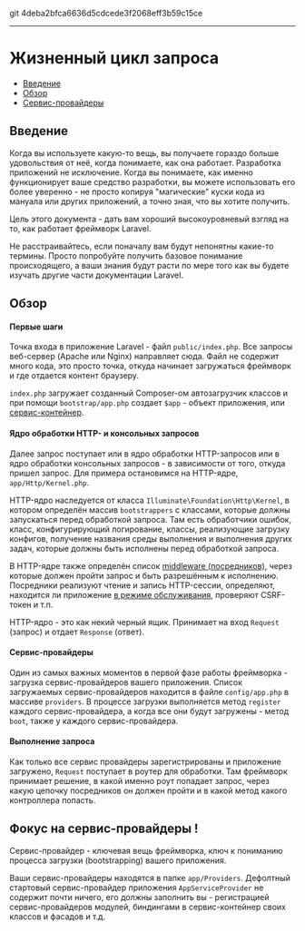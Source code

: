git 4deba2bfca6636d5cdcede3f2068eff3b59c15ce

---

# Жизненный цикл запроса

- [Введение](#introduction)
- [Обзор](#lifecycle-overview)
- [Сервис-провайдеры](#focus-on-service-providers)

<a name="introduction"></a>
## Введение

Когда вы используете какую-то вещь, вы получаете гораздо больше удовольствия от неё, когда понимаете, как она работает. Разработка приложений не исключение. Когда вы понимаете, как именно функционирует ваше средство разработки, вы можете использовать его более уверенно - не просто копируя "магические" куски кода из мануала или других приложений, а точно зная, что вы хотите получить.

Цель этого документа - дать вам хороший высокоуровневый взгляд на то, как работает фреймворк Laravel.

Не расстраивайтесь, если поначалу вам будут непонятны какие-то термины. Просто попробуйте получить базовое понимание происходящего, а ваши знания будут расти по мере того как вы будете изучать другие части документации Laravel.

<a name="lifecycle-overview"></a>
## Обзор

#### Первые шаги

Точка входа в приложение Laravel - файл `public/index.php`. Все запросы веб-сервер (Apache или Nginx) направляет сюда. Файл не содержит много кода, это просто точка, откуда начинает загружаться фреймворк и где отдается контент браузеру.

`index.php` загружает созданный Composer-ом автозагрузчик классов и при помощи `bootstrap/app.php` создает `$app` - объект приложения, или [сервис-контейнер](/docs/{{version}}/container).

#### Ядро обработки HTTP- и консольных запросов

Далее запрос поступает или в ядро обработки HTTP-запросов или в ядро обработки консольных запросов - в зависимости от того, откуда пришел запрос. Для примера остановимся на HTTP-ядре, `app/Http/Kernel.php`.

HTTP-ядро наследуется от класса `Illuminate\Foundation\Http\Kernel`, в котором определён массив `bootstrappers` с классами, которые должны запускаться перед обработкой запроса. Там есть обработчики ошибок, класс, конфигурирующий логирование, классы, реализующие загрузку конфигов, получение названия среды выполнения и выполнения других задач, которые должны быть исполнены перед обработкой запроса.

В HTTP-ядре также определён список [middleware (посредников)](/docs/{{version}}/middleware), через которые должен пройти запрос и быть разрешённым к исполнению. Посредники реализуют чтение и запись HTTP-сессии, определяют, находится ли приложение [в режиме обслуживания](/docs/{{version}}/configuration#maintenance-mode), проверяют CSRF-токен и т.п.

HTTP-ядро - это как некий черный ящик. Принимает на вход `Request` (запрос) и отдает `Response` (ответ). 

#### Сервис-провайдеры

Один из самых важных моментов в первой фазе работы фреймворка - загрузка сервис-провайдеров вашего приложения. Список загружаемых сервис-провайдеров находится в файле `config/app.php` в массиве `providers`. В процессе загрузки выполняется метод `register` каждого сервис-провайдера, а когда все они будут загружены - метод `boot`, также у каждого сервис-провайдера.

#### Выполнение запроса

Как только все сервис провайдеры зарегистрированы и приложение загружено, `Request` поступает в роутер для обработки. Там фреймворк принимает решение, в какой именно роут попадает запрос, через какую цепочку посредников он должен пройти и в какой метод какого контроллера попасть.

<a name="focus-on-service-providers"></a>
## Фокус на сервис-провайдеры !

Сервис-провайдер - ключевая вещь фреймворка, ключ к пониманию процесса загрузки (bootstrapping) вашего приложения. 

Ваши сервис-провайдеры находятся в папке `app/Providers`. Дефолтный стартовый сервис-провайдер приложения `AppServiceProvider` не содержит почти ничего, его должны заполнить вы - регистрацией сервис-провайдеров модулей, биндингами в сервис-контейнер своих классов и фасадов и т.д.
